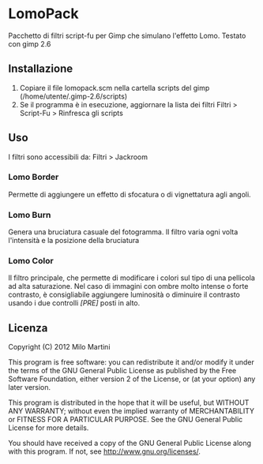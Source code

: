 LomoPack
========

Pacchetto di filtri script-fu per Gimp che simulano l'effetto Lomo.
Testato con gimp 2.6

Installazione
-------------

1. Copiare il file lomopack.scm nella cartella scripts del gimp
	(/home/utente/.gimp-2.6/scripts)
2. Se il programma è in esecuzione, aggiornare la lista dei filtri
	Filtri > Script-Fu > Rinfresca gli scripts

Uso
---

I filtri sono accessibili da: Filtri > Jackroom

### Lomo Border

Permette di aggiungere un effetto di sfocatura o di vignettatura agli
angoli.

### Lomo Burn

Genera una bruciatura casuale del fotogramma. Il filtro varia ogni volta
l'intensità e la posizione della bruciatura

### Lomo Color

Il filtro principale, che permette di modificare i colori sul tipo di una
pellicola ad alta saturazione. 
Nel caso di immagini con ombre molto intense o forte contrasto, è
consigliabile aggiungere luminosità o diminuire il contrasto usando i due
controlli *[PRE]* posti in alto.

Licenza
-------

Copyright (C) 2012  Milo Martini

This program is free software: you can redistribute it and/or modify
it under the terms of the GNU General Public License as published by
the Free Software Foundation, either version 2 of the License, or
(at your option) any later version.

This program is distributed in the hope that it will be useful,
but WITHOUT ANY WARRANTY; without even the implied warranty of
MERCHANTABILITY or FITNESS FOR A PARTICULAR PURPOSE.  See the
GNU General Public License for more details.

You should have received a copy of the GNU General Public License
along with this program.  If not, see <http://www.gnu.org/licenses/>.
